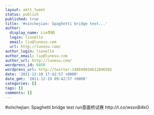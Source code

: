 ```yaml
---
layout: aktt_tweet
status: publish
published: true
title: '#xinchejian: Spaghetti bridge test...'
author:
  display_name: Lio李欧
  login: lionello
  email: lio@lunesu.com
  url: http://lunesu.com/
author_login: lionello
author_email: lio@lunesu.com
author_url: http://lunesu.com/
wordpress_id: 6850
wordpress_url: http://twitter-148699834612846592
date: '2011-12-19 17:42:57 +0800'
date_gmt: '2011-12-19 09:42:57 +0800'
categories: []
tags: []
comments: []
---
```

<p>#xinchejian: <!--:en-->Spaghetti bridge test run<!--:--><!--:zh-->意面桥试赛<!--:--> http://t.co/wsxnB4kO</p>
